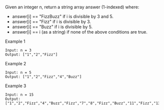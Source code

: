 Given an integer n, return a string array answer (1-indexed) where:

-    answer[i] == "FizzBuzz" if i is divisible by 3 and 5.
-    answer[i] == "Fizz" if i is divisible by 3.
-    answer[i] == "Buzz" if i is divisible by 5.
-    answer[i] == i (as a string) if none of the above conditions are true.

Example 1
```
Input: n = 3
Output: ["1","2","Fizz"]
```
Example 2
```
Input: n = 5
Output: ["1","2","Fizz","4","Buzz"]
```
Example 3
```
Input: n = 15
Output: ["1","2","Fizz","4","Buzz","Fizz","7","8","Fizz","Buzz","11","Fizz","13","14","FizzBuzz"]
```

 